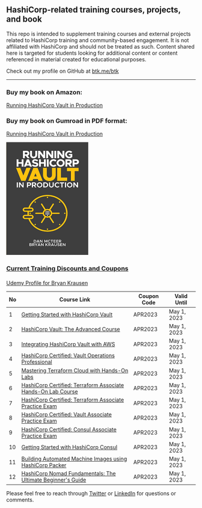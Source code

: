 ## HashiCorp-related training courses, projects, and book

This repo is intended to supplement training courses and external projects related to HashiCorp training and community-based engagement. It is not affiliated with HashiCorp and should not be treated as such. Content shared here is targeted for students looking for additional content or content referenced in material created for educational purposes.

Check out my profile on GitHub at [btk.me/btk](btk.me/btk)

*********************************************************************************

### Buy my book on Amazon:

[Running HashiCorp Vault in Production](https://amzn.to/2UeUjAI)

### Buy my book on Gumroad in PDF format:

[Running HashiCorp Vault in Production](https://gum.co/vaultbook/)

<a href="https://amzn.to/2UeUjAI"> 
<img src="book-cover.png"
     alt="Vault book"
     style="float: center; margin-right: 6px;" />
 
### Current Training Discounts and Coupons

####

[Udemy Profile for Bryan Krausen](https://www.udemy.com/user/bryan-krausen/ "Udemy Profile")

| No  | Course Link | Coupon Code | Valid Until |
| --- | ----------- | ----------- | ----------- |
| 1 | [Getting Started with HashiCorp Vault](https://btk.me/v) | APR2023 | May 1, 2023 |
| 2 | [HashiCorp Vault: The Advanced Course](https://btk.me/va) | APR2023 | May 1, 2023 |
| 3 | [Integrating HashiCorp Vault with AWS](https://btk.me/vaws) | APR2023 | May 1, 2023 |
| 4 | [HashiCorp Certified: Vault Operations Professional](https://btk.me/vp) | APR2023 | May 1, 2023 |
| 5 | [Mastering Terraform Cloud with Hands-On Labs](https://btk.me/tfc) | APR2023 | May 1, 2023 |
| 6 | [HashiCorp Certified: Terraform Associate Hands-On Lab Course](https://btk.me/tfhol) | APR2023 | May 1, 2023 |
| 7 | [HashiCorp Certified: Terraform Associate Practice Exam](https://btk.me/tf) | APR2023 | May 1, 2023 |
| 8 | [HashiCorp Certified: Vault Associate Practice Exam](https://btk.me/vpe) | APR2023 | May 1, 2023 |
| 9 | [HashiCorp Certified: Consul Associate Practice Exam](https://btk.me/cpe) | APR2023 | May 1, 2023 |
| 10 | [Getting Started with HashiCorp Consul](https://btk.me/c) | APR2023 | May 1, 2023 |
| 11 | [Building Automated Machine Images using HashiCorp Packer](https://btk.me/p) | APR2023 | May 1, 2023 |
| 12 | [HashiCorp Nomad Fundamentals: The Ultimate Beginner's Guide](https://btk.me/n) | APR2023 | May 1, 2023 |

Please feel free to reach through [Twitter](https://twitter.com/btkrausen) or [LinkedIn](https://www.linkedin.com/in/bryan-krausen-5ab8794/) for questions or comments.
